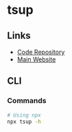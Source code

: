 # tsup

## Links

- [Code Repository](https://github.com/egoist/tsup)
- [Main Website](https://tsup.egoist.sh/)

## CLI

### Commands

```sh
# Using npx
npx tsup -h
```
